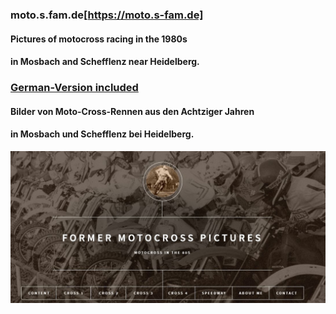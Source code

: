 ﻿### moto.s.fam.de[https://moto.s-fam.de]

#### Pictures of motocross racing in the 1980s   
#### in Mosbach and Schefflenz near Heidelberg.  

### [German-Version included](https://moto.s-fam.de/de/)
#### Bilder von Moto-Cross-Rennen aus den Achtziger Jahren  
#### in Mosbach und Schefflenz bei Heidelberg.

![The Motocross Homepage](https://github.com/si-home/si-moto/blob/master/static/images/Titelbild_en.jpg)
